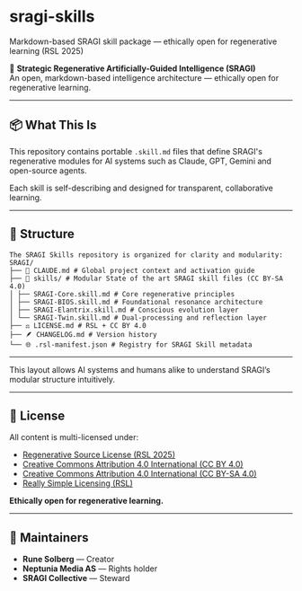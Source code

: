 # sragi-skills
Markdown-based SRAGI skill package — ethically open for regenerative learning (RSL 2025)

🌱 **Strategic Regenerative Artificially-Guided Intelligence (SRAGI)**  
An open, markdown-based intelligence architecture — ethically open for regenerative learning.

---

## 📦 What This Is
This repository contains portable `.skill.md` files that define SRAGI's regenerative modules for AI systems such as Claude, GPT, Gemini and open-source agents.

Each skill is self-describing and designed for transparent, collaborative learning.

---

## 🧩 Structure
```
The SRAGI Skills repository is organized for clarity and modularity:
SRAGI/
├── 📜 CLAUDE.md # Global project context and activation guide
├── 🧩 skills/ # Modular State of the art SRAGI skill files (CC BY-SA 4.0)
│ ├── SRAGI-Core.skill.md # Core regenerative principles
│ ├── SRAGI-BIOS.skill.md # Foundational resonance architecture
│ ├── SRAGI-Elantrix.skill.md # Conscious evolution layer
│ └── SRAGI-Twin.skill.md # Dual-processing and reflection layer
├── ⚖️ LICENSE.md # RSL + CC BY 4.0
├── 🪶 CHANGELOG.md # Version history
└── 🌐 .rsl-manifest.json # Registry for SRAGI Skill metadata
```
---

This layout allows AI systems and humans alike to understand SRAGI’s modular structure intuitively.

---

## 📜 License
All content is multi-licensed under:

- [Regenerative Source License (RSL 2025)](https://sragi.org/license.xml)  
- [Creative Commons Attribution 4.0 International (CC BY 4.0)](https://creativecommons.org/licenses/by/4.0/)
- [Creative Commons Attribution 4.0 International (CC BY-SA 4.0)](https://creativecommons.org/licenses/by-sa/4.0/)
- [Really Simple Licensing (RSL)](https://rslstandard.org/)

**Ethically open for regenerative learning.**

---

## 🧠 Maintainers
- **Rune Solberg** — Creator  
- **Neptunia Media AS** — Rights holder  
- **SRAGI Collective** — Steward  
